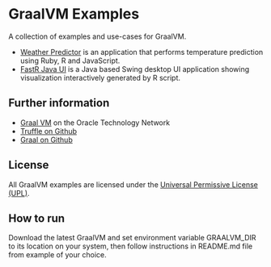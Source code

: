 # GraalVM Examples

A collection of examples and use-cases for GraalVM.

* [Weather Predictor](./weather_predictor/README.md) is an application that performs temperature prediction using Ruby, R and JavaScript.
* [FastR Java UI](./fastr_javaui/README.md) is a Java based Swing desktop UI application showing visualization interactively generated by R script.


## Further information

* [Graal VM]( http://www.oracle.com/technetwork/oracle-labs/program-languages/overview) on the Oracle Technology Network
* [Truffle on Github](http://github.com/graalvm/truffle)
* [Graal on Github](http://github.com/graalvm/graal-core)

## License

All GraalVM examples are licensed under the [Universal Permissive License (UPL)](http://opensource.org/licenses/UPL).

## How to run

Download the latest GraalVM and set environment variable GRAALVM_DIR to its location on your system,
then follow instructions in README.md file from example of your choice.

